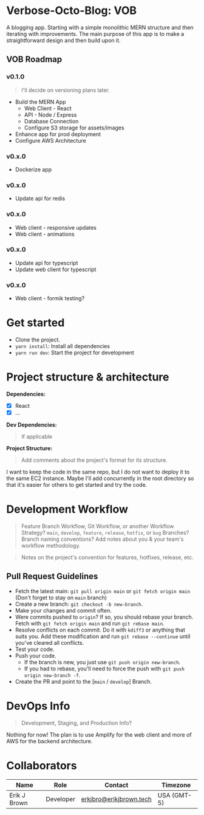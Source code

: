 # Verbose-Octo-Blog: VOB

A blogging app. Starting with a simple monolithic MERN structure and then iterating with improvements. The main purpose of this app is to make a straightforward design and then build upon it.

## VOB Roadmap

### v0.1.0
> I'll decide on versioning plans later.

- Build the MERN App
  * Web Client - React
  * API - Node / Express
  * Database Connection
  * Configure S3 storage for assets/images
- Enhance app for prod deployment
- Configure AWS Architecture

### v0.x.0
- Dockerize app

### v0.x.0
- Update api for redis

### v0.x.0
- Web client - responsive updates
- Web client - animations

### v0.x.0
- Update api for typescript
- Update web client for typescript

### v0.x.0
- Web client - formik testing?

# Get started
 - Clone the project.
 - `yarn install`: Install all dependencies
 - `yarn run dev`: Start the project for development

# Project structure & architecture

 **Dependencies:**

  - [x] React
  - [x] ...

  **Dev Dependencies:**

  > If applicable

 **Project Structure:**

 > Add comments about the project's format for its structure.

I want to keep the code in the same repo, but I do not want to deploy it to the same EC2 instance. Maybe I'll add concurrently in the root directory so that it's easier for others to get started and try the code.

# Development Workflow
> Feature Branch Workflow, Git Workflow, or another Workflow Strategy? `main`, `develop`, `feature`, `release`, `hotfix`, or `bug` Branches? Branch naming conventions? Add notes about you & your team's workflow methodology.

> Notes on the project's convention for features, hotfixes, release, etc.

## Pull Request Guidelines
   * Fetch the latest main: `git pull origin main` or `git fetch origin main` (Don't forget to stay on `main` branch)
   * Create a new branch: `git checkout -b new-branch`.
   * Make your changes and commit often.
   * Were commits pushed to `origin`? If so, you should rebase your branch. Fetch with `git fetch origin main` and run
   `git rebase main`.
   * Resolve conflicts on each commit. Do it with `kdiff3` or anything that suits you. Add these modification and run `git rebase --continue` until you've cleared all conflicts.
   * Test your code.
   * Push your code.
      - If the branch is new, you just use `git push origin new-branch`.
      - If you had to rebase, you'll need to force the push with `git push origin new-branch -f`.
   * Create the PR and point to the [`main` / `develop`] Branch.

# DevOps Info
> Development, Staging, and Production Info?

Nothing for now! The plan is to use Amplify for the web client and more of AWS for the backend architecture.

# Collaborators

| Name | Role | Contact | Timezone |
| --- | --- | --- | --- |
| Erik J Brown | Developer | erkjbro@erikjbrown.tech | USA (GMT-5) |
